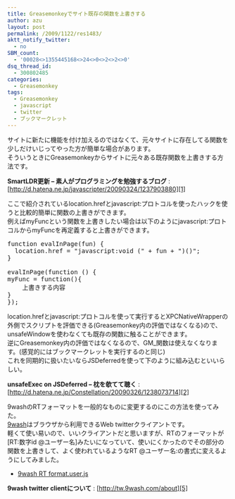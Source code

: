 ```yaml
---
title: Greasemonkeyでサイト既存の関数を上書きする
author: azu
layout: post
permalink: /2009/1122/res1483/
aktt_notify_twitter:
  - no
SBM_count:
  - '00028<>1355445168<>24<>0<>2<>2<>0'
dsq_thread_id:
  - 300802485
categories:
  - Greasemonkey
tags:
  - Greasemonkey
  - javascript
  - twitter
  - ブックマークレット
---
```

サイトに新たに機能を付け加えるのではなくて、元々サイトに存在してる関数を少しだけいじってやった方が簡単な場合があります。  
そういうときにGreasemonkeyからサイトに元々ある既存関数を上書きする方法です。

**SmartLDR更新 &#8211; 素人がプログラミングを勉強するブログ**
:   [http://d.hatena.ne.jp/javascripter/20090324/1237903880][1]

ここで紹介されているlocation.hrefとjavascript:プロトコルを使ったハックを使うと比較的簡単に関数の上書きができます。  
例えばmyFuncという関数を上書きしたい場合は以下のようにjavascript:プロトコルからmyFuncを再定義すると上書きができます。

<pre class="brush:javascript;">function evalInPage(fun) {
  location.href = "javascript:void (" + fun + ")()";
}
 
evalInPage(function () {
myFunc = function(){
	上書きする内容
}
});
</pre>

location.hrefとjavascript:プロトコルを使って実行するとXPCNativeWrapperの外側でスクリプトを評価できる(Greasemonkey内の評価ではなくなる)ので、unsafeWindowを使わなくても既存の関数に触ることができます。  
逆にGreasemonkey内の評価ではなくなるので、GM_関数は使えなくなります。(感覚的にはブックマークレットを実行するのと同じ)  
これを同期的に扱いたいなら<span>JSDeferredを使って下のように組み込むといいらしい。</span>

**unsafeExec on JSDeferred &#8211; 枕を欹てて聴く**
:   [http://d.hatena.ne.jp/Constellation/20090326/1238073714][2]

<span id="text5937761445">9washのRTフォーマットを一般的なものに変更するのにこの方法を使ってみた。<br /> </span>[9wash][3]はブラウザから利用できるWeb twitterクライアントです。  
軽くて使い易いので、いいクライアントだと思いますが、RTのフォーマットが[RT:数字id @ユーザー名]みたいになっていて、使いにくかったのでその部分の関数を上書きして、よく使われているようなRT @ユーザー名:の書式に変えるようにしてみました。

*   [9wash RT format.user.js][4]

**9wash twitter clientについて**
:   [http://tw.9wash.com/about][5]

<br class="spacer_" />

 [1]: http://d.hatena.ne.jp/javascripter/20090324/1237903880 "SmartLDR更新 - 素人がプログラミングを勉強するブログ"
 [2]: http://d.hatena.ne.jp/Constellation/20090326/1238073714 "unsafeExec on JSDeferred - 枕を欹てて聴く"
 [3]: http://tw.9wash.com/about
 [4]: https://gist.github.com/5433e8b8b294215c7335
 [5]: http://tw.9wash.com/about "9wash twitter clientについて"
